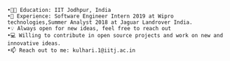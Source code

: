 	•👨‍🎓 Education: IIT Jodhpur, India	
 	•💼 Experience: Software Engineer Intern 2019 at Wipro technologies,Summer Analyst 2018 at Jaguar Landrover India.
 	•💡 Always open for new ideas, feel free to reach out
 	•💻 Willing to contribute in open source projects and work on new and innovative ideas.
 	•📫 Reach out to me: kulhari.1@iitj.ac.in

<!---
anshulkulhari/anshulkulhari is a ✨ special ✨ repository because its `README.md` (this file) appears on your GitHub profile.
You can click the Preview link to take a look at your changes.
--->
